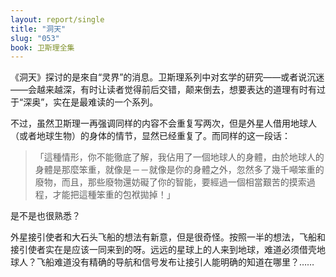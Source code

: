 ```yaml
---
layout: report/single
title: "洞天"
slug: "053"
book: 卫斯理全集
---
```

《洞天》探讨的是來自“灵界”的消息。卫斯理系列中对玄学的研究——或者说沉迷——会越来越深，有时让读者觉得前后交错，颠来倒去，想要表达的道理有时有过于“深奥”，实在是最难读的一个系列。

不过，虽然卫斯理一再强调同样的内容不会重复写两次，但是外星人借用地球人（或者地球生物）的身体的情节，显然已经重复了。而同样的这一段话：

>「這種情形，你不能徹底了解，我佔用了一個地球人的身體，由於地球人的身體是那麼笨重，就像是－－就像是你的身體之外，忽然多了幾千噸笨重的廢物，而且，那些廢物還妨礙了你的智能，要經過一個相當艱苦的摸索過程，才能把這種笨重的包袱拋掉！」

是不是也很熟悉？

外星接引使者和大石头飞船的想法有新意，但是很奇怪。按照一半的想法，飞船和接引使者实在是应该一同来到的呀。远远的星球上的人来到地球，难道必须借壳地球人？飞船难道没有精确的导航和信号发布让接引人能明确的知道在哪里？……

